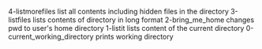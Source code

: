 4-listmorefiles list all contents including hidden files in the directory
3-listfiles lists contents of directory in long format
2-bring_me_home changes pwd to user's home directory
1-listit lists content of the current directory
0-current_working_directory prints working directory
